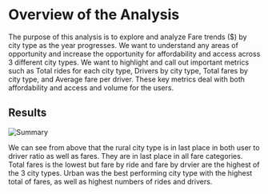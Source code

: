 # Overview of the Analysis
The purpose of this analysis is to explore and analyze Fare trends ($) by city type as the year progresses.  We want to understand any areas of opportunity and increase the opportunity for affordability and access across 3 different city types.  We want to highlight and call out important metrics such as Total rides for each city type, Drivers by city type, Total fares by city type, and Average fare per driver.  These key metrics deal with both affordability and access and volume for the users.

## Results

![Summary](https://user-images.githubusercontent.com/98061420/156940110-182b1898-471a-4cb0-ad18-631ab9a4379f.PNG)

We can see from above that the rural city type is in last place in both user to driver ratio as well as fares.  They are in last place in all fare categories.  Total fares is the lowest but fare by ride and fare by drvier are the highest of the 3 city types.  Urban was the best performing city type with the highest total of fares, as well as highest numbers of rides and drivers.
